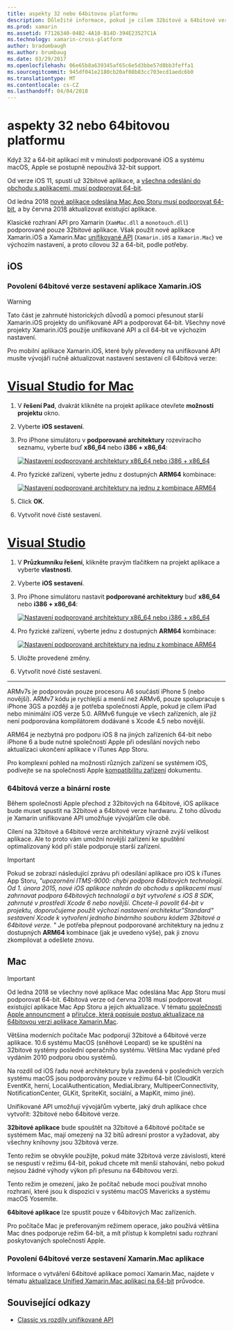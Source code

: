 ```yaml
---
title: aspekty 32 nebo 64bitovou platformu
description: Důležité informace, pokud je cílem 32bitové a 64bitové verze architektury pro vaši aplikaci
ms.prod: xamarin
ms.assetid: F7126340-04B2-4A10-B14D-394E23527C1A
ms.technology: xamarin-cross-platform
author: bradumbaugh
ms.author: brumbaug
ms.date: 03/29/2017
ms.openlocfilehash: 06e65b8a639345af65c6e5d3bbe57d8bb3feffa1
ms.sourcegitcommit: 945df041e2180cb20af08b83cc703ecd1aedc6b0
ms.translationtype: MT
ms.contentlocale: cs-CZ
ms.lasthandoff: 04/04/2018
---
```

# <a name="3264-bit-platform-considerations"></a>aspekty 32 nebo 64bitovou platformu

Když 32 a 64-bit aplikací mít v minulosti podporované iOS a systému macOS, Apple se postupně nepoužívá 32-bit support.

Od verze iOS 11, spustí už 32bitové aplikace, a [všechna odeslání do obchodu s aplikacemi, musí podporovat 64-bit](https://developer.apple.com/news/?id=06282017b).

Od ledna 2018 [nové aplikace odeslána Mac App Storu musí podporovat 64-bit](https://developer.apple.com/news/?id=06282017a), a by června 2018 aktualizovat existující aplikace.

Klasické rozhraní API pro Xamarin (`XamMac.dll` a `monotouch.dll`) podporované pouze 32bitové aplikace. Však použít nové aplikace Xamarin.iOS a Xamarin.Mac [unifikované API](~/cross-platform/macios/unified/index.md) (`Xamarin.iOS` a `Xamarin.Mac`) ve výchozím nastavení, a proto cílovou 32 a 64-bit, podle potřeby.

## <a name="ios"></a>iOS

<a name="enable-64" />

### <a name="enabling-64-bit-builds-of-xamarinios-apps"></a>Povolení 64bitové verze sestavení aplikace Xamarin.iOS

> [!WARNING]
> Tato část je zahrnuté historických důvodů a pomoci přesunout starší Xamarin.iOS projekty do unifikované API a podporovat 64-bit. Všechny nové projekty Xamarin.iOS použije unifikované API a cíl 64-bit ve výchozím nastavení.

Pro mobilní aplikace Xamarin.iOS, které byly převedeny na unifikované API musíte vývojáři ručně aktualizovat nastavení sestavení cíl 64bitová verze:

# <a name="visual-studio-for-mactabvsmac"></a>[Visual Studio for Mac](#tab/vsmac)

1. V **řešení Pad**, dvakrát klikněte na projekt aplikace otevřete **možnosti projektu** okno.
2. Vyberte **iOS sestavení**.
3. Pro iPhone simulátoru v **podporované architektury** rozevíracího seznamu, vyberte buď **x86\_64** nebo **i386 + x86\_64**:

   [![Nastavení podporované architektury x86\_64 nebo i386 + x86\_64](Images/Image01.png "Setting Supported architectures to x86\_64 or i386 + x86\_64")](Images/Image01-large.png#lightbox) 

4. Pro fyzické zařízení, vyberte jednu z dostupných **ARM64** kombinace:

   [![Nastavení podporované architektury na jednu z kombinace ARM64](Images/Image02.png "nastavení podporováno architektury na jednu z kombinace ARM64")](Images/Image02-large.png#lightbox)

5. Click **OK**.
6. Vytvořit nové čisté sestavení.

# <a name="visual-studiotabvswin"></a>[Visual Studio](#tab/vswin)

1. V **Průzkumníku řešení**, klikněte pravým tlačítkem na projekt aplikace a vyberte **vlastnosti**.
2. Vyberte **iOS sestavení**.
3. Pro iPhone simulátoru nastavit **podporované architektury** buď **x86\_64** nebo **i386 + x86\_64**: 

   [![Nastavení podporované architektury x86_64 nebo i386 + x86\_64](Images/VS02.png "Setting Supported architectures to x86_64 or i386 + x86\_64")](Images/VS02-large.png#lightbox)

4. Pro fyzické zařízení, vyberte jednu z dostupných **ARM64** kombinace:
    
   [![Nastavení podporované architektury na jednu z kombinace ARM64](Images/VS01.png "nastavení podporováno architektury na jednu z kombinace ARM64")](Images/VS01-large.png#lightbox)

5. Uložte provedené změny.
6. Vytvořit nové čisté sestavení.

-----

ARMv7s je podporován pouze procesoru A6 součástí iPhone 5 (nebo novější). ARMv7 kódu je rychlejší a menší než ARMv6, pouze spolupracuje s iPhone 3GS a později a je potřeba společností Apple, pokud je cílem iPad nebo minimální iOS verze 5.0. ARMv6 funguje ve všech zařízeních, ale již není podporována kompilátorem dodávané s Xcode 4.5 nebo novější. 

ARM64 je nezbytná pro podporu iOS 8 na jiných zařízeních 64-bit nebo iPhone 6 a bude nutné společností Apple při odesílání nových nebo aktualizaci ukončení aplikace v iTunes App Storu.

Pro komplexní pohled na možnosti různých zařízení se systémem iOS, podívejte se na společnosti Apple [kompatibilitu zařízení](https://developer.apple.com/library/content/documentation/DeviceInformation/Reference/iOSDeviceCompatibility/DeviceCompatibilityMatrix/DeviceCompatibilityMatrix.html) dokumentu.

### <a name="64-bit-and-binary-size-increases"></a>64bitová verze a binární roste

Během společnosti Apple přechod z 32bitových na 64bitové, iOS aplikace bude muset spustit na 32bitové a 64bitové verze hardwaru. Z toho důvodu je Xamarin unifikované API umožňuje vývojářům cíle obě.

Cílení na 32bitové a 64bitové verze architektury výrazně zvýší velikost aplikace. Ale to proto vám umožní novější zařízení ke spuštění optimalizovaný kód při stále podporuje starší zařízení.

> [!IMPORTANT]
> Pokud se zobrazí následující zprávu při odesílání aplikace pro iOS k iTunes App Storu, _"upozornění ITMS-9000: chybí podpora 64bitových technologií. Od 1. února 2015, nové iOS aplikace nahrán do obchodu s aplikacemi musí zahrnovat podpora 64bitových technologií a být vytvořené s iOS 8 SDK, zahrnuté v prostředí Xcode 6 nebo novější. Chcete-li povolit 64-bit v projektu, doporučujeme použít výchozí nastavení architektur"Standard" sestavení Xcode k vytvoření jednoho binárního souboru kódem 32bitové a 64bitové verze. "_ Je potřeba přepnout podporované architektury na jednu z dostupných **ARM64** kombinace (jak je uvedeno výše), pak ji znovu zkompilovat a odešlete znovu.

## <a name="mac"></a>Mac

> [!IMPORTANT]
> Od ledna 2018 se všechny nové aplikace Mac odeslána Mac App Storu musí podporovat 64-bit. 64bitová verze od června 2018 musí podporovat existující aplikace Mac App Storu a jejich aktualizace. V tématu [společnosti Apple announcment](https://developer.apple.com/news/?id=06282017a) a [příručce, která popisuje postup aktualizace na 64bitovou verzi aplikace Xamarin.Mac](~/cross-platform/macios/32-and-64/mac-64-bit.md).

Většina moderních počítače Mac podporují 32bitové a 64bitové verze aplikace.   10.6 systému MacOS (sněhové Leopard) se ke spuštění na 32bitové systémy poslední operačního systému.   Většina Mac vydané před vydáním 2010 podporu obou systémů.

Na rozdíl od iOS řadu nové architektury byla zavedená v posledních verzích systému macOS jsou podporovány pouze v režimu 64-bit (CloudKit EventKit, herní, LocalAuthentication, MediaLibrary, MultipeerConnectivity, NotificationCenter, GLKit, SpriteKit, sociální, a MapKit, mimo jiné).

Unifikované API umožňují vývojářům vyberte, jaký druh aplikace chce vytvořit: 32bitové nebo 64bitové verze.

**32bitové aplikace** bude spouštět na 32bitové a 64bitové počítače se systémem Mac, mají omezený na 32 bitů adresní prostor a vyžadovat, aby všechny knihovny jsou 32bitová verze.

Tento režim se obvykle použijte, pokud máte 32bitová verze závislosti, které se nespustí v režimu 64-bit, pokud chcete mít menší stahování, nebo pokud nejsou žádné výhody výkon při přesunu na 64bitovou verzi.

Tento režim je omezení, jako že počítač nebude moci používat mnoho rozhraní, které jsou k dispozici v systému macOS Mavericks a systému macOS Yosemite.

**64bitové aplikace** lze spustit pouze v 64bitových Mac zařízeních.

Pro počítače Mac je preferovaným režimem operace, jako používá většina Mac dnes podporuje režim 64-bit, a mít přístup k kompletní sadu rozhraní poskytovaných společností Apple.

### <a name="enabling-64-bit-builds-of-xamarinmac-apps"></a>Povolení 64bitové verze sestavení Xamarin.Mac aplikace

Informace o vytváření 64bitové aplikace pomocí Xamarin.Mac, najdete v tématu [aktualizace Unified Xamarin.Mac aplikací na 64-bit](~/cross-platform/macios/32-and-64/mac-64-bit.md) průvodce.

## <a name="related-links"></a>Související odkazy

- [Classic vs rozdíly unifikované API](https://developer.xamarin.com/releases/ios/api_changes/classic-vs-unified-8.6.0/)
